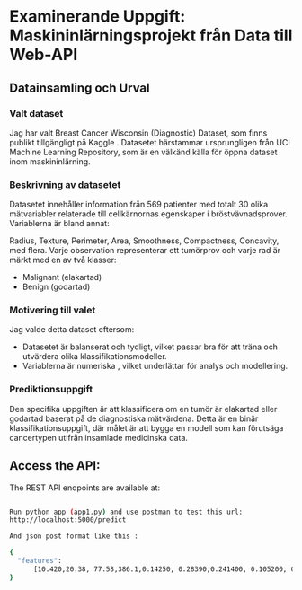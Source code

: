 # Examinerande Uppgift: Maskininlärningsprojekt från Data till Web-API
##  Datainsamling och Urval
### Valt dataset
Jag har valt Breast Cancer Wisconsin (Diagnostic) Dataset, som finns publikt tillgängligt på Kaggle . Datasetet härstammar ursprungligen från UCI Machine Learning Repository, som är en välkänd källa för öppna dataset inom maskininlärning.
### Beskrivning av datasetet
Datasetet innehåller information från 569 patienter med totalt 30 olika mätvariabler relaterade till cellkärnornas egenskaper i bröstvävnadsprover. Variablerna är bland annat:

Radius, Texture, Perimeter, Area, Smoothness, Compactness, Concavity, med flera. Varje observation representerar ett tumörprov och varje rad är märkt med en av två klasser:
 - Malignant (elakartad)
 - Benign (godartad)

### Motivering till valet
Jag valde detta dataset eftersom:
- Datasetet är balanserat och tydligt, vilket passar bra för att träna och utvärdera olika klassifikationsmodeller.
- Variablerna är numeriska , vilket underlättar för analys och modellering.

### Prediktionsuppgift
Den specifika uppgiften är att klassificera om en tumör är elakartad eller godartad baserat på de diagnostiska mätvärdena. Detta är en binär klassifikationsuppgift, där målet är att bygga en modell som kan förutsäga cancertypen utifrån insamlade medicinska data.

## Access the API:

The REST API endpoints are available at:

```bash

Run python app (app1.py) and use postman to test this url:
http://localhost:5000/predict

And json post format like this :

{
  "features":
      [10.420,20.38, 77.58,386.1,0.14250, 0.28390,0.241400, 0.105200, 0.2597, 0.09744, 0.4956,1.1560,3.4450,27.230,0.009110,0.074580,0.056610,0.018670,0.059630,0.009208,14.910,26.50,98.87,567.7,0.20980,0.86630,0.686900,0.257500,0.6638,0.17300]
}
```
